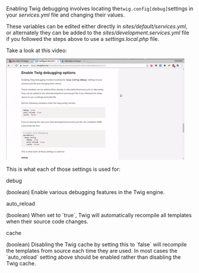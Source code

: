 Enabling Twig debugging involves locating the`twig.config[debug]`settings in your _services.yml_ file and changing their values.

These variables can be edited either directly in _sites/default/services.yml_, or alternately they can be added to the _sites/development.services.yml_ file if you followed the steps above to use a _settings.local.php_ file.

Take a look at this video:

[![](/assets/disable-twig-cache.gif)](https://www.youtube.com/watch?v=gOT0mnIj_ZU)

This is what each of those settings is used for:

debug

\(boolean\) Enable various debugging features in the Twig engine.

auto\_reload

\(boolean\) When set to \`true\`, Twig will automatically recompile all templates when their source code changes.

cache

\(boolean\) Disabling the Twig cache by setting this to \`false\` will recompile the templates from source each time they are used. In most cases the \`auto\_reload\` setting above should be enabled rather than disabling the Twig cache.

